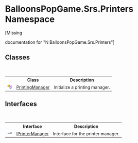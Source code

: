 # BalloonsPopGame.Srs.Printers Namespace
 

\[Missing <summary> documentation for "N:BalloonsPopGame.Srs.Printers"\]


## Classes
&nbsp;<table><tr><th></th><th>Class</th><th>Description</th></tr><tr><td>![Public class](media/pubclass.gif "Public class")</td><td><a href="T_BalloonsPopGame_Srs_Printers_PrintingManager">PrintingManager</a></td><td>
Initialize a printing manager.</td></tr></table>

## Interfaces
&nbsp;<table><tr><th></th><th>Interface</th><th>Description</th></tr><tr><td>![Public interface](media/pubinterface.gif "Public interface")</td><td><a href="T_BalloonsPopGame_Srs_Printers_IPrinterManager">IPrinterManager</a></td><td>
Interface for the printer manager.</td></tr></table>&nbsp;
